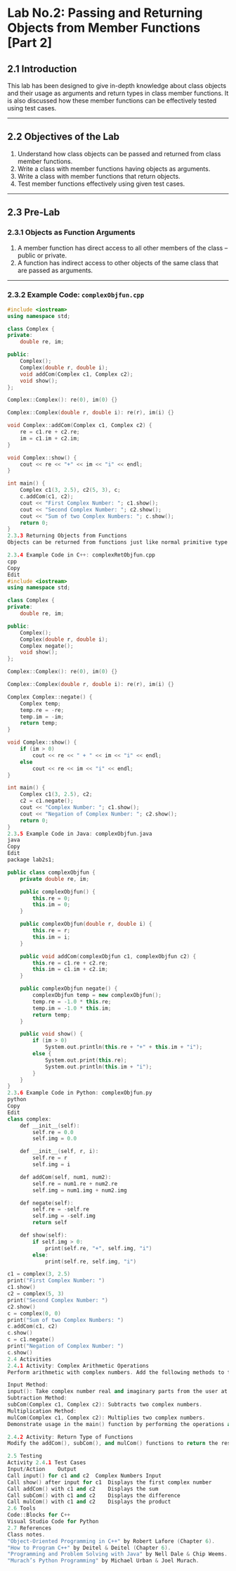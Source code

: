 # Lab No.2: Passing and Returning Objects from Member Functions [Part 2]

## 2.1 Introduction
This lab has been designed to give in-depth knowledge about class objects and their usage as arguments and return types in class member functions. It is also discussed how these member functions can be effectively tested using test cases.

---

## 2.2 Objectives of the Lab

1. Understand how class objects can be passed and returned from class member functions.
2. Write a class with member functions having objects as arguments.
3. Write a class with member functions that return objects.
4. Test member functions effectively using given test cases.

---

## 2.3 Pre-Lab

### 2.3.1 Objects as Function Arguments
1. A member function has direct access to all other members of the class – public or private.
2. A function has indirect access to other objects of the same class that are passed as arguments.

---

### 2.3.2 Example Code: `complexObjfun.cpp`

```cpp
#include <iostream>
using namespace std;

class Complex {
private:
    double re, im;

public:
    Complex();
    Complex(double r, double i);
    void addCom(Complex c1, Complex c2);
    void show();
};

Complex::Complex(): re(0), im(0) {}

Complex::Complex(double r, double i): re(r), im(i) {}

void Complex::addCom(Complex c1, Complex c2) {
    re = c1.re + c2.re;
    im = c1.im + c2.im;
}

void Complex::show() {
    cout << re << "+" << im << "i" << endl;
}

int main() {
    Complex c1(3, 2.5), c2(5, 3), c;
    c.addCom(c1, c2);
    cout << "First Complex Number: "; c1.show();
    cout << "Second Complex Number: "; c2.show();
    cout << "Sum of two Complex Numbers: "; c.show();
    return 0;
}
2.3.3 Returning Objects from Functions
Objects can be returned from functions just like normal primitive type variables.

2.3.4 Example Code in C++: complexRetObjfun.cpp
cpp
Copy
Edit
#include <iostream>
using namespace std;

class Complex {
private:
    double re, im;

public:
    Complex();
    Complex(double r, double i);
    Complex negate();
    void show();
};

Complex::Complex(): re(0), im(0) {}

Complex::Complex(double r, double i): re(r), im(i) {}

Complex Complex::negate() {
    Complex temp;
    temp.re = -re;
    temp.im = -im;
    return temp;
}

void Complex::show() {
    if (im > 0)
        cout << re << " + " << im << "i" << endl;
    else
        cout << re << im << "i" << endl;
}

int main() {
    Complex c1(3, 2.5), c2;
    c2 = c1.negate();
    cout << "Complex Number: "; c1.show();
    cout << "Negation of Complex Number: "; c2.show();
    return 0;
}
2.3.5 Example Code in Java: complexObjfun.java
java
Copy
Edit
package lab2s1;

public class complexObjfun {
    private double re, im;

    public complexObjfun() {
        this.re = 0;
        this.im = 0;
    }

    public complexObjfun(double r, double i) {
        this.re = r;
        this.im = i;
    }

    public void addCom(complexObjfun c1, complexObjfun c2) {
        this.re = c1.re + c2.re;
        this.im = c1.im + c2.im;
    }

    public complexObjfun negate() {
        complexObjfun temp = new complexObjfun();
        temp.re = -1.0 * this.re;
        temp.im = -1.0 * this.im;
        return temp;
    }

    public void show() {
        if (im > 0)
            System.out.println(this.re + "+" + this.im + "i");
        else {
            System.out.print(this.re);
            System.out.println(this.im + "i");
        }
    }
}
2.3.6 Example Code in Python: complexObjfun.py
python
Copy
Edit
class complex:
    def __init__(self):
        self.re = 0.0
        self.img = 0.0

    def __init__(self, r, i):
        self.re = r
        self.img = i

    def addCom(self, num1, num2):
        self.re = num1.re + num2.re
        self.img = num1.img + num2.img

    def negate(self):
        self.re = -self.re
        self.img = -self.img
        return self

    def show(self):
        if self.img > 0:
            print(self.re, "+", self.img, "i")
        else:
            print(self.re, self.img, "i")

c1 = complex(3, 2.5)
print("First Complex Number: ")
c1.show()
c2 = complex(5, 3)
print("Second Complex Number: ")
c2.show()
c = complex(0, 0)
print("Sum of two Complex Numbers: ")
c.addCom(c1, c2)
c.show()
c = c1.negate()
print("Negation of Complex Number: ")
c.show()
2.4 Activities
2.4.1 Activity: Complex Arithmetic Operations
Perform arithmetic with complex numbers. Add the following methods to the Complex class:

Input Method:
input(): Take complex number real and imaginary parts from the user at runtime.
Subtraction Method:
subCom(Complex c1, Complex c2): Subtracts two complex numbers.
Multiplication Method:
mulCom(Complex c1, Complex c2): Multiplies two complex numbers.
Demonstrate usage in the main() function by performing the operations and displaying the results.

2.4.2 Activity: Return Type of Functions
Modify the addCom(), subCom(), and mulCom() functions to return the results instead of modifying the current object. The return type for each function should be Complex.

2.5 Testing
Activity 2.4.1 Test Cases
Input/Action	Output
Call input() for c1 and c2	Complex Numbers Input
Call show() after input for c1	Displays the first complex number
Call addCom() with c1 and c2	Displays the sum
Call subCom() with c1 and c2	Displays the difference
Call mulCom() with c1 and c2	Displays the product
2.6 Tools
Code::Blocks for C++
Visual Studio Code for Python
2.7 References
Class notes.
"Object-Oriented Programming in C++" by Robert Lafore (Chapter 6).
"How to Program C++" by Deitel & Deitel (Chapter 6).
"Programming and Problem Solving with Java" by Nell Dale & Chip Weems.
"Murach’s Python Programming" by Michael Urban & Joel Murach.
